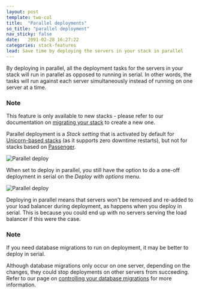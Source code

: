 ```yaml
---
layout: post
template: two-col
title:  "Parallel deployments"
so_title: "parallel deployment"
nav_sticky: false
date:   2091-02-28 16:27:22
categories: stack-features
lead: Save time by deploying the servers in your stack in parallel
---
```


By deploying in parallel, all the deployment tasks for the servers in your stack will run in parallel as opposed to running in serial.
In other words, the tasks will run against each server simultaneously instead of running on one server at a time.

<div class="notice">
	<h3>Note</h3>
	<p>This feature is only available to new stacks - please refer to our documentation on <a href="/how-to/migrate-across-dc.html">migrating your stack</a> to create a new one.</p>
</div>

Parallel deployment is a _Stack setting_ that is activated by default for [Unicorn-based stacks](/web-server/unicorn-rack-server.html) (as it supports zero downtime restarts), but not for stacks based
on [Passenger](/web-server/custom-webserver.html).

![Parallel deploy](http://cdn.cloud66.com.s3.amazonaws.com/images/help/parallel_deploy.png)

When set to deploy in parallel, you still have the option to do a one-off deployment in serial on the _Deploy with options_ menu.

![Parallel deploy](http://cdn.cloud66.com.s3.amazonaws.com/images/help/parallel_deploy_option.png)

Deploying in parallel means that servers won't be removed and re-added to your load balancer during deployment, as happens when you deploy in serial. This is
because you could end up with no servers serving the load balancer if this were the case.

<div class="notice">
	<h3>Note</h3>
	<p>If you need database migrations to run on deployment, it may be better to deploy in serial.</p>
</div>

Although database migrations only occur on one server, depending on the changes, they could stop deployments on other servers from succeeding. Refer to our page on [controlling your database migrations](/how-to/control-db-migration.html) for more information.